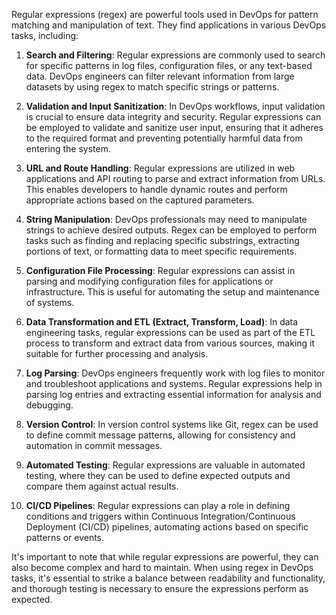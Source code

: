 Regular expressions (regex) are powerful tools used in DevOps for pattern matching and manipulation of text. They find applications in various DevOps tasks, including:

1. **Search and Filtering**: Regular expressions are commonly used to search for specific patterns in log files, configuration files, or any text-based data. DevOps engineers can filter relevant information from large datasets by using regex to match specific strings or patterns.

2. **Validation and Input Sanitization**: In DevOps workflows, input validation is crucial to ensure data integrity and security. Regular expressions can be employed to validate and sanitize user input, ensuring that it adheres to the required format and preventing potentially harmful data from entering the system.

3. **URL and Route Handling**: Regular expressions are utilized in web applications and API routing to parse and extract information from URLs. This enables developers to handle dynamic routes and perform appropriate actions based on the captured parameters.

4. **String Manipulation**: DevOps professionals may need to manipulate strings to achieve desired outputs. Regex can be employed to perform tasks such as finding and replacing specific substrings, extracting portions of text, or formatting data to meet specific requirements.

5. **Configuration File Processing**: Regular expressions can assist in parsing and modifying configuration files for applications or infrastructure. This is useful for automating the setup and maintenance of systems.

6. **Data Transformation and ETL (Extract, Transform, Load)**: In data engineering tasks, regular expressions can be used as part of the ETL process to transform and extract data from various sources, making it suitable for further processing and analysis.

7. **Log Parsing**: DevOps engineers frequently work with log files to monitor and troubleshoot applications and systems. Regular expressions help in parsing log entries and extracting essential information for analysis and debugging.

8. **Version Control**: In version control systems like Git, regex can be used to define commit message patterns, allowing for consistency and automation in commit messages.

9. **Automated Testing**: Regular expressions are valuable in automated testing, where they can be used to define expected outputs and compare them against actual results.

10. **CI/CD Pipelines**: Regular expressions can play a role in defining conditions and triggers within Continuous Integration/Continuous Deployment (CI/CD) pipelines, automating actions based on specific patterns or events.

It's important to note that while regular expressions are powerful, they can also become complex and hard to maintain. When using regex in DevOps tasks, it's essential to strike a balance between readability and functionality, and thorough testing is necessary to ensure the expressions perform as expected.
